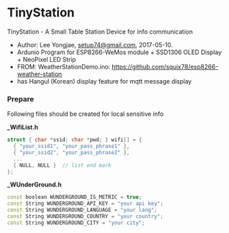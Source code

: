 # TinyStation

TinyStation - A Small Table Station Device for info communication
- Author: Lee Yongjae, setup74@gmail.com, 2017-05-10.
- Ardunio Program for ESP8266-WeMos module + SSD1306 OLED Display + NeoPixel LED Strip
- FROM: WeatherStationDemo.ino: https://github.com/squix78/esp8266-weather-station 
- has Hangul (Korean) display feature for mqtt message display


### Prepare

Following files should be created for local sensitive info

**_WifiList.h**
```c++
struct { char *ssid; char *pwd; } wifi[] = {
  { "your_ssid1", "your_pass_phrase1" },
  { "your_ssid2", "your_pass_phrase2" },
  ...
  { NULL, NULL }  // list end mark
};
```

**_WUnderGround.h**
```c++
const boolean WUNDERGROUND_IS_METRIC = true;
const String WUNDERGROUND_API_KEY = "your api key";
const String WUNDERGROUND_LANGUAGE = "your lang";
const String WUNDERGROUND_COUNTRY = "your country";
const String WUNDERGROUND_CITY = "your city";
```

